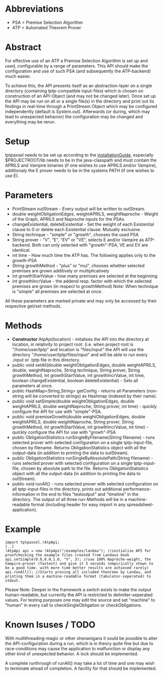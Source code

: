 # Abbreviations #
  * PSA = Premise Selection Algorithm
  * ATP = Automated Theorem Prover

# Abstract #
For effective use of an ATP a Premise Selection Algorithm is set up and used, configurable by a range of parameters. This API should make the configuration and use of such PSA (and subsequently the ATP-backend) much easier.

To achieve this, the API presents itself as an abstraction-layer on a single directory (containing tptp-compatible input-files) which is chosen on construction of an API-Object (and may not be changed later).
Once set up the API may be run on all or a single file(s) in the directory and print out its findings in real-time through a PrintStream Object which may be configured independently (default is System.out). Afterwards (or during, which may lead to unexpected behavior) the configuration may be changed and everything may be rerun.

# Setup #
tptpaxsel needs to be set up according to the [installationGuide](installationGuide.md), especially $PROJECTROOT/lib needs to be in the java-classpath and must contain the APRILS and Vampire binaries (if one wishes to use APRILS and/or Vampire), additionaly the E prover needs to be in the systems PATH (if one wishes to use E).

# Parameters #
  * PrintStream outStream - Every output will be written to outStream.
  * double weightObligationEdges, weightAPRILS, weightNaproche - Weight of the Graph, APRILS and Naproche inputs for the PSAs.
  * changeExistential, deleteExistential - Set the weight of each Existential clause to 0 or delete each Existential clause. Mutually exclusive.
  * String technique - "simple" or "growth", chooses the used PSA
  * String prover - "V", "E", "EV" or "VE", selects E and/or Vampire as ATP-backend. Both can only selected with "growth"-PSA, VE and EV are identical.
  * int time - How much time the ATP has.
The following applies only to the growth-PSA
  * String growthMethod - "plus" or "mul", chooses whether selected premises are grown additively or multiplicatively
  * int growthStartValue - how many premises are selected at the beginning
  * int growthIncrValue - the addend resp. factor with which the selected premises are grown (in respect to growthMethod)
Note: When technique is "simple" all premises are selected at once.

All these parameters are marked private and may only be accessed by their respective get/set methods.

# Methods #
  * **Constructor** AtpApi(location) - initalises the API into the directory at location, in relativity to project root. (i.e. when project root is "/home/user/tptp" and location is "files/input" the API will use the directory "/home/user/tptp/files/input" and will be able to run every .input or .tptp file in this directory.
  * public void setAll(double weightObligationEdges, double weightAPRILS, double, weightNaproche,	String technique, String prover, String growthMethod, int growthStartValue, int growthIncrValue, int time, boolean changeExistential, boolean deleteExistential) - Sets all parameters at once.
  * public HashMap<String,String> getConfig - returns all Parameters (non-string will be converted to strings) as Hashmap (indexed by their name).
  * public void setSimple(double weightObligationEdges, double weightAPRILS, double weightNaproche, String prover, int time) - quickly configure the API for use with "simple"-PSA.
  * public void premiseGrowth(double weightObligationEdges, double weightAPRILS, double weightNaproche, String prover, String growthMethod, int growthStartValue, int growthIncrValue, int time) - quickly configure the API for use with "growh"-PSA
  * public ObligationStatistics runSingleByFilename(String filename) - runs selected prover with selected configuration on a single tptp-input-file, chosen by filename. Returns ObligationStatistics object with all the output-data (in addition to printing the data to outStream).
  * public ObligationStatistics runSingleByAbsolutePath(String filename) - runs selected prover with selected configuration on a single tptp-input-file, chosen by absolute path to the file. Returns ObligationStatistics object with all the output-data (in addition to printing the data to outStream).
  * public void runAll() - runs selected prover with selected configuration on all tptp-input-files in the directory, prints out additional performance-information in the end to files "testoutput" and "timeline" in the directory.
The output of all three run-Methods will be in a machine-readable format (including header for easy import in any spreadsheet-application).

# Example #
```
import tptpaxsel.!AtpApi;
[..]
!AtpApi api = new !AtpApi("/examples/landau"); //initialise API for proofchecking the example files created from Landaus book
api.setSimple(0.0,0.0,1.0, "V", 3); //use 100% Naproche-weight, the Vampire-prover (fastest) and give it 3 seconds (empirically shown to be a good time. with more time better results are achieved rarely)
api.runAll(); //Starts proving all included theorems by Landau, and printing them in a machine-readable format (tabulator-seperated) to stdout.
```

Please Note: Deeper in the framework a switch exists to make the output human-readable, but currently the API is restricted to delimiter-seperated values.
For testing purposes one may edit the source and set "machine" to "human" in every call to checkSingleObligation or checkObligations.

# Known Isuses / TODO #
With multithreading-magic or other shenanigans it sould be possible to alter the API-configuration during a run, which is in theory quite fine but due to race-conditions may cause the application to malfunction or display any other kind of unexpected behavior.
A lock should be implemented.

A complete runthrough of runAll() may take a lot of time and one may wish to terminate ahead of completion. A facility for that should be implemented.